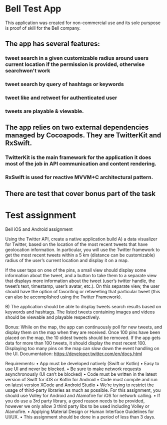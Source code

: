 #  Bell Test App

This application was created for non-commercial use and its sole purspose is proof of skill for the Bell company.

## The app has several features: 
### tweet search in a given customizable radius around users current location if the permission is provided, otherwise searchwon't work
### tweet search by query of hashtags or keywords
### tweet like and retweet for authenticated user
### tweets are playable & viewable.
    
## The app relies on two external dependencies managed by Cocoapods. They are TwitterKit and RxSwift. 

### TwitterKit is the main framework for the application it does most of the job in API communication and content rendering.
### RxSwift is used for reactive MVVM+C architectural pattern.
    
## There are test that cover bonus part of the task
    
# Test assignment
Bell iOS and Android assignment

Using the Twitter API, create a native application build A) a data visualizer for Twitter, based on the location of the most recent tweets that have geolocation information. In particular, you will use the Twitter framework to get the most recent tweets within a 5 km (distance can be customizable) radius of the user’s current location and display it on a map.

If the user taps on one of the pins, a small view should display some information about the tweet, and a button to take them to a separate view that displays more information about the tweet (user’s twitter handle, the tweet’s text, timestamp, user’s avatar, etc.). On this separate view, the user should have the option of favoriting or retweeting that particular tweet (this can also be accomplished using the Twitter Framework).

B) The application should be able to display tweets search results based on keywords and hashtags. The listed tweets containing images and videos should be viewable and playable respectively.

Bonus: While on the map, the app can continuously poll for new tweets, and display them on the map when they are received.  Once 100 pins have been placed on the map, the 10 oldest tweets should be removed. If the app gets data for more than 100 tweets, it should display the most recent 100. Displaying too many pins on the map can slow down the event handling on the UI. 
Documentation:
https://developer.twitter.com/en/docs.html

Requirements:
•    App must be developed natively (Swift or Kotlin)
•    Easy to use UI and never be blocked.
•    Be sure to make network requests asynchronously (UI can’t be blocked)
•    Code must be written in the latest version of Swift for iOS or Kotlin for Android
•    Code must compile and run on latest version XCode and Android Studio 
•    We’re trying to restrict the usage of third-party libraries as much as possible. For this assignment, you should use Volley for Android and Alamofire for iOS for network calling.
•    If you do use a 3rd party library, a good reason needs to be provided, however we only allow 3 third party libs to be used including Volley or Alamofire.
•    Applying Material Design or Human Interface Guidelines for UI/UX.
•    This assignment should be done in a period of less than 3 days.

